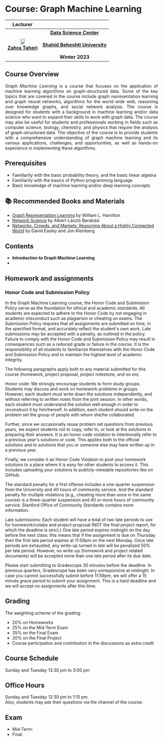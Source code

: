 
# Course: Graph Machine Learning

|<b>Lecturer</b>    |   |
|:-:|:-:|
| <img src="https://raw.githubusercontent.com/zahta/zahta/main/img/zahra_taheri.png"  width=40% > <br> <b>[Zahra Taheri](https://github.com/zahta)</b>   | **[Data Science Center](http://ds.sbu.ac.ir/)**  <br>  <br> **[Shahid Beheshti University](https://en.sbu.ac.ir/)** <br>  <br> <b> Winter 2023</b> |


## Course Overview

<div align="justify">
  
*Graph Machine Learning* is a course that focuses on the application of machine learning algorithms on graph-structured data. Some of the key topics that are covered in the course include graph representation learning and graph neural networks, algorithms for the world wide web, reasoning over knowledge graphs, and social network analysis. The course is designed for students with a background in machine learning and/or data science who want to expand their skills to work with graph data. The course may also be useful for students and professionals working in fields such as computer science, biology, chemistry, and physics that require the analysis of graph-structured data. The objective of the course is to provide students with a comprehensive understanding of graph machine learning and its various applications, challenges, and opportunities, as well as hands-on experience in implementing these algorithms.

  </div>

## Prerequisites

- Familiarity with the basic probability theory, and the basic linear algebra
- Familiarity with the basics of Python programming language
- Basic knowledge of machine learning and/or deep learning concepts


## :books: Recommended Books and Materials

- [Graph Representation Learning](https://www.cs.mcgill.ca/~wlh/grl_book/) by William L. Hamilton
- [Network Science](http://networksciencebook.com/) by Albert-László Barabási
- [Networks, Crowds, and Markets: Reasoning About a Highly Connected World](https://www.cs.cornell.edu/home/kleinber/networks-book/) by David Easley and Jon Kleinberg


## Contents

- **Introduction to Graph Machine Learning**
- 



## Homework and assignments

### Honor Code and Submission Policy

In the Graph Machine Learning course, the Honor Code and Submission Policy serve as the foundation for ethical and academic standards. All students are expected to adhere to the Honor Code by not engaging in academic misconduct such as plagiarism or cheating on exams. The Submission Policy requires that all assignments are submitted on time, in the specified format, and accurately reflect the student's own work. Late submissions may be accepted with a penalty, as outlined in the policy. Failure to comply with the Honor Code and Submission Policy may result in consequences such as a reduced grade or failure in the course. It is the responsibility of all students to familiarize themselves with the Honor Code and Submission Policy and to maintain the highest level of academic integrity.


The following paragraphs apply both to any material submitted for this course (homework, project proposal, project milestone, and so on).

Honor code: We strongly encourage students to form study groups. Students may discuss and work on homework problems in groups. However, each student must write down the solutions independently, and without referring to written notes from the joint session. In other words, each student must understand the solution well enough in order to reconstruct it by him/herself. In addition, each student should write on the problem set the group of people with whom she/he collaborated.

Further, since we occasionally reuse problem set questions from previous years, we expect students not to copy, refer to, or look at the solutions in preparing their answers. It is an honor code violation to intentionally refer to a previous year's solutions or code. This applies both to the official solutions and to solutions that you or someone else may have written up in a previous year.

Finally, we consider it an Honor Code Violation to post your homework solutions to a place where it is easy for other students to access it. This includes uploading your solutions to publicly-viewable repositories like on GitHub.

The standard penalty for a first offense includes a one-quarter suspension from the University and 40 hours of community service. And the standard penalty for multiple violations (e.g., cheating more than once in the same course) is a three-quarter suspension and 40 or more hours of community service. Stanford Office of Community Standards contains more information.

Late submissions: Each student will have a total of two late periods to use for homework/colabs and project proposal (NOT the final project report, for which the deadline is strict.) One late period expires midnight on the day before the next class: this means that if the assignment is due on Thursday then the first late period expires at 11:59pm on the next Monday. Once late periods are exhausted, any write-up turned in late will be penalized 50% per late period. However, no write-up (homework and project related documents) will be accepted more than one late period after its due date.

Please start submitting to Gradescope 30 minutes before the deadline. In previous quarters, Gradescope has been very unresponsive at midnight. In case you cannot successfully submit before 11:59pm, we will offer a 15 minute grace period to submit your assignment. This is a hard deadline and we will accept no assignments after this time.


## Grading

The weighting scheme of the grading:

- 20% on Homeworks
- 25% on the Mid-Term Exam
- 35% on the Final Exam
- 20% on the Final Project
- Course participation and contribution in the discussions as extra credit


## Course Schedule

Sunday and Tuesday 13:30 pm to 3:00 pm

## Office Hours

Sunday and Tuesday 12:30 pm to 1:15 pm.   
Also, students may ask their questions via the channel of the course.

## Exam

- Mid-Term:
- Final:
